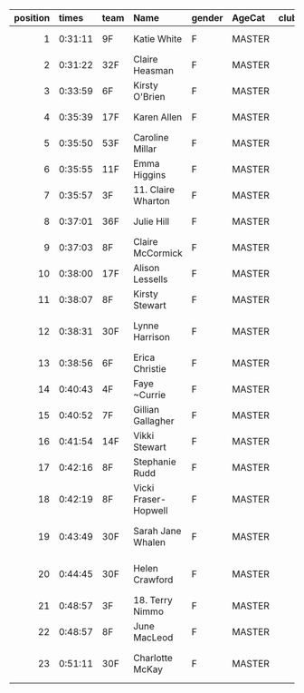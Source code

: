 |   position | times   | team   | Name                 | gender   | AgeCat   |   clubnumber | Club name                  | Website                                    |   finishPosition |
|-----------:|:--------|:-------|:---------------------|:---------|:---------|-------------:|:---------------------------|:-------------------------------------------|-----------------:|
|          1 | 0:31:11 | 9F     | Katie White          | F        | MASTER   |            9 | Garscube Harriers          | https://www.garscubeharriers.org.uk/       |               42 |
|          2 | 0:31:22 | 32F    | Claire Heasman       | F        | MASTER   |           32 | Helensburgh AAC            | https://www.helensburghaac.com/            |               43 |
|          3 | 0:33:59 | 6F     | Kirsty O'Brien       | F        | MASTER   |            6 | Cambuslang Harriers        | https://cambuslangharriers.org/            |               69 |
|          4 | 0:35:39 | 17F    | Karen Allen          | F        | MASTER   |           17 | Calderglen Harriers        | http://www.calderglenharriers.org.uk/      |               87 |
|          5 | 0:35:50 | 53F    | Caroline Millar      | F        | MASTER   |           53 | Troon Tortoises            | http://troontortoises.co.uk                |               89 |
|          6 | 0:35:55 | 11F    | Emma Higgins         | F        | MASTER   |           11 | Airdrie Harriers           | http://airdrieharriers.org/                |               90 |
|          7 | 0:35:57 | 3F     | 11. Claire Wharton   | F        | MASTER   |            3 | Bellahouston RR            | https://www.bellahoustonroadrunners.co.uk/ |               91 |
|          8 | 0:37:01 | 36F    | Julie Hill           | F        | MASTER   |           36 | Larkhall YMCA              | https://www.larkhallymcaharriers.org       |              104 |
|          9 | 0:37:03 | 8F     | Claire McCormick     | F        | MASTER   |            8 | Bellahouston Harriers      | http://www.bellahoustonharriers.co.uk/     |              106 |
|         10 | 0:38:00 | 17F    | Alison Lessells      | F        | MASTER   |           17 | Calderglen Harriers        | http://www.calderglenharriers.org.uk/      |              115 |
|         11 | 0:38:07 | 8F     | Kirsty Stewart       | F        | MASTER   |            8 | Bellahouston Harriers      | http://www.bellahoustonharriers.co.uk/     |              119 |
|         12 | 0:38:31 | 30F    | Lynne Harrison       | F        | MASTER   |           30 | Greenock Glenpark Harriers | https://greenockglenparkharriers.com/      |              125 |
|         13 | 0:38:56 | 6F     | Erica Christie       | F        | MASTER   |            6 | Cambuslang Harriers        | https://cambuslangharriers.org/            |              129 |
|         14 | 0:40:43 | 4F     | Faye ~Currie         | F        | MASTER   |            4 | Inverclyde AC              | https://www.inverclydeac.org/              |              140 |
|         15 | 0:40:52 | 7F     | Gillian Gallagher    | F        | MASTER   |            7 | Giffnock North AC          | https://www.giffnocknorth.co.uk/           |              141 |
|         16 | 0:41:54 | 14F    | Vikki Stewart        | F        | MASTER   |           14 | Ayr Seaforth AC            | https://www.ayrseaforth.co.uk/             |              146 |
|         17 | 0:42:16 | 8F     | Stephanie Rudd       | F        | MASTER   |            8 | Bellahouston Harriers      | http://www.bellahoustonharriers.co.uk/     |              147 |
|         18 | 0:42:19 | 8F     | Vicki Fraser-Hopwell | F        | MASTER   |            8 | Bellahouston Harriers      | http://www.bellahoustonharriers.co.uk/     |              148 |
|         19 | 0:43:49 | 30F    | Sarah Jane Whalen    | F        | MASTER   |           30 | Greenock Glenpark Harriers | https://greenockglenparkharriers.com/      |              150 |
|         20 | 0:44:45 | 30F    | Helen Crawford       | F        | MASTER   |           30 | Greenock Glenpark Harriers | https://greenockglenparkharriers.com/      |              153 |
|         21 | 0:48:57 | 3F     | 18. Terry Nimmo      | F        | MASTER   |            3 | Bellahouston RR            | https://www.bellahoustonroadrunners.co.uk/ |              157 |
|         22 | 0:48:57 | 8F     | June MacLeod         | F        | MASTER   |            8 | Bellahouston Harriers      | http://www.bellahoustonharriers.co.uk/     |              158 |
|         23 | 0:51:11 | 30F    | Charlotte McKay      | F        | MASTER   |           30 | Greenock Glenpark Harriers | https://greenockglenparkharriers.com/      |              160 |